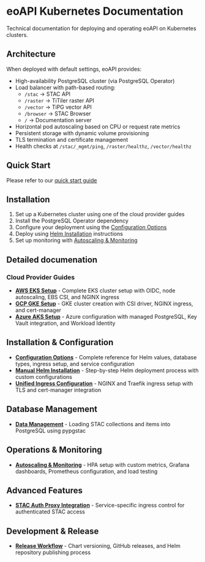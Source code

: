 # eoAPI Kubernetes Documentation

Technical documentation for deploying and operating eoAPI on Kubernetes clusters.

## Architecture

When deployed with default settings, eoAPI provides:
- High-availability PostgreSQL cluster (via PostgreSQL Operator)
- Load balancer with path-based routing:
  - `/stac` → STAC API
  - `/raster` → TiTiler raster API
  - `/vector` → TiPG vector API
  - `/browser` → STAC Browser
  - `/` → Documentation server
- Horizontal pod autoscaling based on CPU or request rate metrics
- Persistent storage with dynamic volume provisioning
- TLS termination and certificate management
- Health checks at `/stac/_mgmt/ping`, `/raster/healthz`, `/vector/healthz`

## Quick Start

Please refer to our [quick start guide](./installation/quick-start.md)

## Installation

1. Set up a Kubernetes cluster using one of the cloud provider guides
2. Install the PostgreSQL Operator dependency
3. Configure your deployment using the [Configuration Options](./installation/configuration.md)
4. Deploy using [Helm Installation](./installation/helm-install.md) instructions
5. Set up monitoring with [Autoscaling & Monitoring](./operations/autoscaling.md)

## Detailed documenation

### Cloud Provider Guides
- **[AWS EKS Setup](./installation/providers/aws-eks.md)** - Complete EKS cluster setup with OIDC, node autoscaling, EBS CSI, and NGINX ingress
- **[GCP GKE Setup](./installation/providers/gcp-gke.md)** - GKE cluster creation with CSI driver, NGINX ingress, and cert-manager
- **[Azure AKS Setup](./installation/providers/azure.md)** - Azure configuration with managed PostgreSQL, Key Vault integration, and Workload Identity

## Installation & Configuration

- **[Configuration Options](./installation/configuration.md)** - Complete reference for Helm values, database types, ingress setup, and service configuration
- **[Manual Helm Installation](./installation/helm-install.md)** - Step-by-step Helm deployment process with custom configurations
- **[Unified Ingress Configuration](./installation/unified-ingress.md)** - NGINX and Traefik ingress setup with TLS and cert-manager integration

## Database Management

- **[Data Management](./operations/manage-data.md)** - Loading STAC collections and items into PostgreSQL using pypgstac

## Operations & Monitoring

- **[Autoscaling & Monitoring](./operations/autoscaling.md)** - HPA setup with custom metrics, Grafana dashboards, Prometheus configuration, and load testing

## Advanced Features

- **[STAC Auth Proxy Integration](./advanced/stac-auth-proxy.md)** - Service-specific ingress control for authenticated STAC access

## Development & Release

- **[Release Workflow](./advanced/release.md)** - Chart versioning, GitHub releases, and Helm repository publishing process
